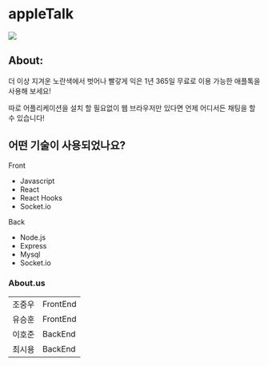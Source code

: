 # appleTalk
![](https://github.com/whwnddnwhwnd/appleTalk/blob/main/wiki_images/appletalk.png)
 

## About:
더 이상 지겨운 노란색에서 벗어나 빨갛게 익은 1년 365일 무료로 이용 가능한 애플톡을 사용해 보세요!


따로 어플리케이션을 설치 할 필요없이 웹 브라우저만 있다면 언제 어디서든 채팅을 할 수 있습니다!


## 어떤 기술이 사용되었나요?

Front
- Javascript
- React
- React Hooks
- Socket.io

Back
- Node.js
- Express
- Mysql
- Socket.io

### About.us
<table>
  <tr>
    <td>조중우</td>
    <td>FrontEnd</td>
  </tr>
  <tr>
    <td>유승훈</td>
    <td>FrontEnd</td>
  </tr>  
  <tr>
    <td>이호준</td>
    <td>BackEnd</td>
  </tr>  
  <tr>
    <td>최시용</td>
    <td>BackEnd</td>
  </tr>  
</table>
